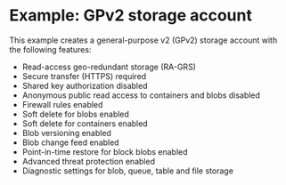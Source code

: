 # Example: GPv2 storage account

This example creates a general-purpose v2 (GPv2) storage account with the following features:

- Read-access geo-redundant storage (RA-GRS)
- Secure transfer (HTTPS) required
- Shared key authorization disabled
- Anonymous public read access to containers and blobs disabled
- Firewall rules enabled
- Soft delete for blobs enabled
- Soft delete for containers enabled
- Blob versioning enabled
- Blob change feed enabled
- Point-in-time restore for block blobs enabled
- Advanced threat protection enabled
- Diagnostic settings for blob, queue, table and file storage

